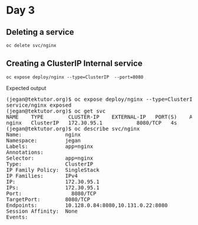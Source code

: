 # Day 3

## Deleting a service
```
oc delete svc/nginx
```

## Creating a ClusterIP Internal service
```
oc expose deploy/nginx --type=ClusterIP  --port=8080
```

Expected output
<pre>
(jegan@tektutor.org)$ oc expose deploy/nginx --type=ClusterIP  --port=8080
service/nginx exposed
(jegan@tektutor.org)$ oc get svc
NAME    TYPE        CLUSTER-IP    EXTERNAL-IP   PORT(S)    AGE
nginx   ClusterIP   172.30.95.1   <none>        8080/TCP   4s
(jegan@tektutor.org)$ oc describe svc/nginx
Name:              nginx
Namespace:         jegan
Labels:            app=nginx
Annotations:       <none>
Selector:          app=nginx
Type:              ClusterIP
IP Family Policy:  SingleStack
IP Families:       IPv4
IP:                172.30.95.1
IPs:               172.30.95.1
Port:              <unset>  8080/TCP
TargetPort:        8080/TCP
Endpoints:         10.128.0.84:8080,10.131.0.22:8080
Session Affinity:  None
Events:            <none>
</pre>
